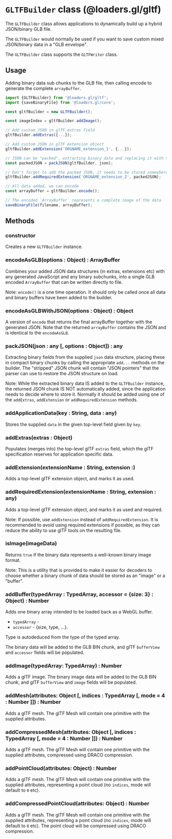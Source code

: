 # `GLTFBuilder` class (@loaders.gl/gltf)

The `GLTFBuilder` class allows applications to dynamically build up a hybrid JSON/binary GLB file.

The `GLTFBuilder` would normally be used if you want to save custom mixed JSON/binary data in a "GLB envelope".

The `GLTFBuilder` class supports the `GLTFWriter` class.


## Usage

Adding binary data sub chunks to the GLB file, then calling encode to generate the complete `arrayBuffer`.

```js
import {GLTFBuilder} from '@loaders.gl/gltf';
import {saveBinaryFile} from '@loaders.gl/core';

const gltfBuilder = new GLTFBuilder();

const imageIndex = gltfBuilder.addImage();

// Add custom JSON in glTF extras field
gltfBuilder.addExtras({...});

// Add custom JSON in glTF extension object
gltfBuilder.addExtension('ORGNAME_extension_1', {...});

// JSON can be "packed", extracting binary data and replacing it with tokens.
const packedJSON = packJSON(gltfBuilder, json);

// Don't forget to add the packed JSON, it needs to be stored somewhere
gltfBuilder.addRequiredExtension('ORGNAME_extension_2', packedJSON);

// All data added, we can encode
const arrayBuffer = gltfBuilder.encode();

// The encoded `ArrayBuffer` represents a complete image of the data
saveBinaryFile(filename, arrayBuffer);
```


## Methods

### constructor

Creates a new `GLTFBuilder` instance.


### encodeAsGLB(options : Object) : ArrayBuffer

Combines your added JSON data structures (in extras, extensions etc) with any generated JavaScript and any binary subchunks, into a single GLB encoded `ArrayBuffer` that can be written directly to file.

Note: `encode()` is a one time operation. It should only be called once all data and binary buffers have been added to the builder.


### encodeAsGLBWithJSON(options : Object) : Object

A version of `encode` that returns the final arrayBuffer together with the generated JSON. Note that the returned `arrayBuffer` contains the JSON and is identical to the `encodeAsGLB`.


### packJSON(json : any [, options : Object]) : any

Extracting binary fields from the supplied `json` data structure, placing these in compact binary chunks by calling the appropriate `add...` methods on the builder. The "stripped" JSON chunk will contain "JSON pointers" that the parser can use to restore the JSON structure on load.

Note: While the extracted binary data IS added to the `GLTFBuilder` instance, the returned JSON chunk IS NOT automatically added, since the application needs to decide where to store it. Normally it should be added using one of the `addExtras`, `addExtension` or `addRequiredExtension` methods.


### addApplicationData(key : String, data : any)

Stores the supplied `data` in the given top-level field given by `key`.


### addExtras(extras : Object)

Populates (merges into) the top-level glTF `extras` field, which the glTF specification reserves for application specific data.


### addExtension(extensionName : String, extension :)

Adds a top-level glTF extension object, and marks it as used.


### addRequiredExtension(extensionName : String, extension : any)

Adds a top-level glTF extension object, and marks it as used and required.

Note: If possible, use `addExtension` instead of `addRequiredExtension`. It is recommended to avoid using required extensions if possible, as they can reduce the ability to use glTF tools on the resulting file.


### isImage(imageData)

Returns `true` if the binary data represents a well-known binary image format.

Note: This is a utility that is provided to make it easier for decoders to choose whether a binary chunk of data should be stored as an "image" or a "buffer".


### addBuffer(typedArray : TypedArray, accessor = {size: 3} : Object) : Number

Adds one binary array intended to be loaded back as a WebGL buffer.

* `typedArray` -
* `accessor` - {size, type, ...}.

Type is autodeduced from the type of the typed array.

The binary data will be added to the GLB BIN chunk, and glTF `bufferView` and `accessor` fields will be populated.


### addImage(typedArray: TypedArray) : Number

Adds a glTF image. The binary image data will be added to the GLB BIN chunk, and glTF `bufferView` and `image` fields will be populated.


### addMesh(attributes: Object [, indices : TypedArray [, mode = 4 : Number ]]) : Number

Adds a glTF mesh. The glTF Mesh will contain one primitive with the supplied attributes.


### addCompressedMesh(attributes: Object [, indices : TypedArray [, mode = 4 : Number ]]) : Number

Adds a glTF mesh. The glTF Mesh will contain one primitive with the supplied attributes, compressed using DRACO compression.


### addPointCloud(attributes: Object) : Number

Adds a glTF mesh. The glTF Mesh will contain one primitive with the supplied attributes, representing a point cloud (no `indices`, mode will default to `0` etc).


### addCompressedPointCloud(attributes: Object) : Number

Adds a glTF mesh. The glTF Mesh will contain one primitive with the supplied attributes, representing a point cloud (no `indices`, mode will default to `0` etc). The point cloud will be compressed using DRACO compression.
